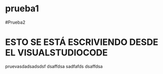 # prueba1

#Prueba2
# ESTO SE ESTÁ ESCRIVIENDO DESDE EL VISUALSTUDIOCODE

pruevasdadsadsdsf
dsaffdsa
sadfafds
dsaffdsa
